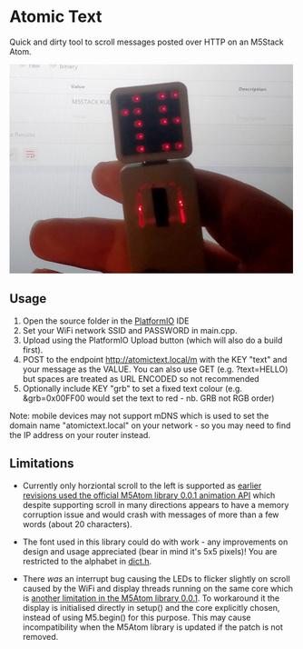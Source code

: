 # Atomic Text
Quick and dirty tool to scroll messages posted over HTTP on an M5Stack Atom.

![](atomictext.jpg)

## Usage
1) Open the source folder in the [PlatformIO](https://platformio.org/) IDE
1) Set your WiFi network SSID and PASSWORD in main.cpp.
1) Upload using the PlatformIO Upload button (which will also do a build first).
1) POST to the endpoint http://atomictext.local/m with the KEY "text" and your message as the VALUE. You can also use GET (e.g. ?text=HELLO) but spaces are treated as URL ENCODED so not recommended
1) Optionally include KEY "grb" to set a fixed text colour (e.g. &grb=0x00FF00 would set the text to red - nb. GRB not RGB order)

Note: mobile devices may not support mDNS which is used to set the domain name "atomictext.local" on your network - so you may need to find the IP address on your router instead.

## Limitations
* Currently only horziontal scroll to the left is supported as [earlier revisions used the
official M5Atom library 0.0.1 animation API](https://github.com/KodeMunkie/atomictext/commit/275d73a406d903be5e75ddd3d664547467dab560#diff-25a6634263c1b1f6fc4697a04e2b9904ea4b042a89af59dc93ec1f5d44848a26) which despite supporting scroll in many 
directions appears to have a memory corruption issue and would crash with messages of more than
a few words (about 20 characters).

* The font used in this library could do with work - any improvements on design and usage 
appreciated (bear in mind it's 5x5 pixels)! You are restricted to the alphabet in [dict.h](https://github.com/KodeMunkie/atomictext/blob/main/src/dict.h).

* There _was_ an interrupt bug causing the LEDs to flicker slightly on scroll caused by the WiFi and display threads running on the same core which is [another 
limitation in the M5Atom library 0.0.1](https://github.com/m5stack/M5Atom/issues/15). To workaround it the display is initialised directly in setup() and the
core explicitly chosen, instead of using M5.begin() for this purpose. This may cause incompatibility when the M5Atom library is updated if the patch is not removed.
